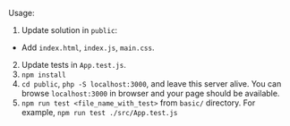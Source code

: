 Usage:
1. Update solution in `public`: 
  * Add `index.html`, `index.js`, `main.css`.
2. Update tests in `App.test.js`.
3. `npm install`
4. `cd public`, `php -S localhost:3000`, and leave this server alive. You can browse `localhost:3000` in browser and your page should be available.
5. `npm run test <file_name_with_test>` from `basic/` directory. For example, `npm run test ./src/App.test.js`
